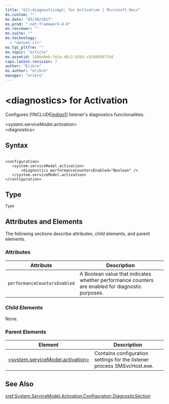 ```yaml
---
title: "&lt;diagnostics&gt; for Activation | Microsoft Docs"
ms.custom: ""
ms.date: "03/30/2017"
ms.prod: ".net-framework-4.6"
ms.reviewer: ""
ms.suite: ""
ms.technology: 
  - "dotnet-clr"
ms.tgt_pltfrm: ""
ms.topic: "article"
ms.assetid: 1486e0eb-fe2a-46c3-b584-c924889477dd
caps.latest.revision: 7
author: "Erikre"
ms.author: "erikre"
manager: "erikre"
---
```

# &lt;diagnostics&gt; for Activation
Configures [!INCLUDE[indigo1](../../../../../includes/indigo1-md.md)] listener's diagnostics functionalities.  
  
 \<system.serviceModel.activation>  
\<diagnostics>  
  
## Syntax  
  
```  
  
<configuration>  
   <system.serviceModel.activation>  
       <diagnostics performanceCountersEnabled="Boolean" />  
   </system.serviceModel.activation>  
</configuration>  
```  
  
## Type  
 `Type`  
  
## Attributes and Elements  
 The following sections describe attributes, child elements, and parent elements.  
  
### Attributes  
  
|Attribute|Description|  
|---------------|-----------------|  
|`performanceCountersEnabled`|A Boolean value that indicates whether performance counters are enabled for diagnostic purposes.|  
  
### Child Elements  
 None.  
  
### Parent Elements  
  
|Element|Description|  
|-------------|-----------------|  
|[\<system.serviceModel.activation>](../../../../../docs/framework/configuring-apps/file-schema/wcf/system-servicemodel-activation.md)|Contains configuration settings for the listener process SMSvcHost.exe.|  
  
## See Also  
 <xref:System.ServiceModel.Activation.Configuration.DiagnosticSection>